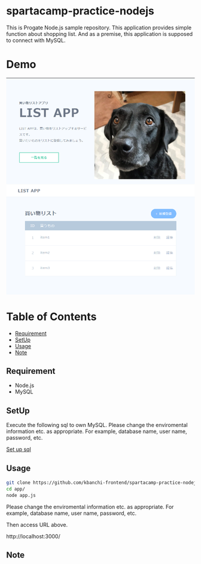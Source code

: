 # spartacamp-practice-nodejs

This is Progate Node.js sample repository.
This application provides simple function about shopping list.
And as a premise, this application is supposed to connect with MySQL.

# Demo

![](./demo/top.png)
![](./demo/index.png)

# Table of Contents

* [Requirement](#requirement)
* [SetUp](#setUp)
* [Usage](#usage)
* [Note](#note)

## Requirement

* Node.js
* MySQL

## SetUp

Execute the following sql to own MySQL.
Please change the enviromental information etc. as appropriate.
For example, database name, user name, password, etc.

[Set up sql](./setup/db/setup.sql)

## Usage

```bash
git clone https://github.com/kbanchi-frontend/spartacamp-practice-nodejs.git
cd app/
node app.js
```

Please change the enviromental information etc. as appropriate.
For example, database name, user name, password, etc.

Then access URL above.

http://localhost:3000/

## Note